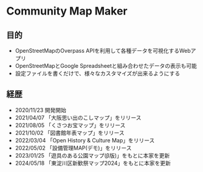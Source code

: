# Community Map Maker
## 目的
* OpenStreetMapのOverpass APIを利用して各種データを可視化するWebアプリ
* OpenStreetMapとGoogle Spreadsheetと組み合わせたデータの表示も可能
* 設定ファイルを書くだけで、様々なカスタマイズが出来るようにする

## 経歴
* 2020/11/23 開発開始
* 2021/04/07 「大阪思い出のこしマップ」をリリース
* 2021/08/05 「くさつお宝マップ」をリリース
* 2021/10/02 「図書館年表マップ」をリリース
* 2022/03/04 「Open History & Culture Map」をリリース
* 2022/05/02 「設備管理MAP(デモ)」をリリース
* 2023/01/25 「遊具のある公園マップ(β版)」をもとに本家を更新
* 2024/05/18 「東淀川区新歓祭マップ2024」をもとに本家を更新
